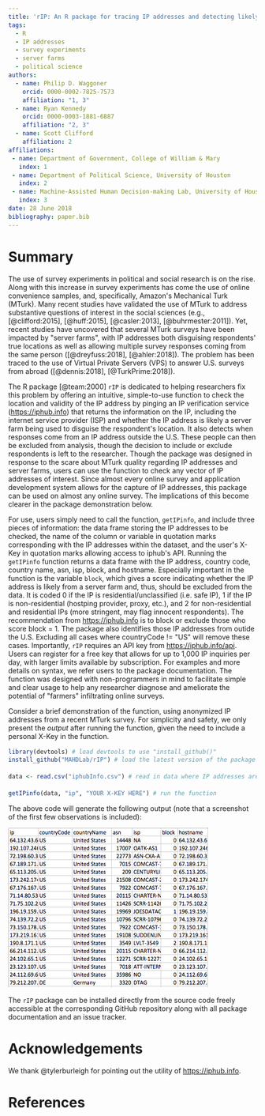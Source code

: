 ```yaml
---
title: 'rIP: An R package for tracing IP addresses and detecting likely responses from server farms'
tags:
  - R
  - IP addresses
  - survey experiments
  - server farms
  - political science
authors:
  - name: Philip D. Waggoner
    orcid: 0000-0002-7825-7573
    affiliation: "1, 3"
  - name: Ryan Kennedy
    orcid: 0000-0003-1881-6887
    affiliation: "2, 3"
  - name: Scott Clifford
    affiliation: 2
affiliations:
 - name: Department of Government, College of William & Mary
   index: 1
 - name: Department of Political Science, University of Houston
   index: 2
 - name: Machine-Assisted Human Decision-making Lab, University of Houston
   index: 3
date: 28 June 2018
bibliography: paper.bib
---
```


# Summary

The use of survey experiments in political and social research is on the rise. Along with this increase in survey experiments has come the use of online convenience samples, and, specifically, Amazon's Mechanical Turk (MTurk). Many recent studies have validated the use of MTurk to address substantive questions of interest in the social sciences (e.g., [@clifford:2015], [@huff:2015], [@casler:2013], [@buhrmester:2011]). Yet, recent studies have uncovered that several MTurk surveys have been impacted by "server farms", with IP addresses both disguising respondents' true locations as well as allowing multiple survey responses coming from the same person ([@dreyfuss:2018], [@ahler:2018]). The problem has been traced to the use of Virtual Private Servers (VPS) to answer U.S. surveys from abroad ([@dennis:2018], [@TurkPrime:2018]).

The R package [@team:2000] `rIP` is dedicated to helping researchers fix this problem by offering an intuitive, simple-to-use function to check the location and validity of the IP address by pinging an IP verification service (<https://iphub.info>) that returns the information on the IP, including the internet service provider (ISP) and whether the IP address is likely a server farm being used to disguise the respondent's location. It also detects when responses come from an IP address outside the U.S. These people can then be excluded from analysis, though the decision to include or exclude respondents is left to the researcher. Though the package was designed in response to the scare about MTurk quality regarding IP addresses and server farms, users can use the function to check any vector of IP addresses of interest. Since almost every online survey and application development system allows for the capture of IP addresses, this package can be used on almost any online survey. The implications of this become clearer in the package demonstration below.

For use, users simply need to call the function, `getIPinfo`, and include three pieces of information: the data frame storing the IP addresses to be checked, the name of the column or variable in quotation marks corresponding with the IP addresses within the dataset, and the user's X-Key in quotation marks allowing access to iphub's API. Running the `getIPinfo` function returns a data frame with the IP address, country code, country name, asn, isp, block, and hostname. Especially important in the function is the variable `block`, which gives a score indicating whether the IP address is likely from a server farm and, thus, should be excluded from the data. It is coded 0 if the IP is residential/unclassified (i.e. safe IP), 1 if the IP is non-residential (hostping provider, proxy, etc.), and 2 for non-residential and residential IPs (more stringent, may flag innocent respondents). The recommendation from <https://iphub.info> is to block or exclude those who score block = 1. The package also identifies those IP addresses from outide the U.S. Excluding all cases where countryCode != "US" will remove these cases. Importantly, `rIP` requires an API key from <https://iphub.info/api>. Users can register for a free key that allows for up to 1,000 IP inquiries per day, with larger limits available by subscription. For examples and more details on syntax, we refer users to the package documentation. The function was designed with non-programmers in mind to facilitate simple and clear usage to help any researcher diagnose and ameliorate the potential of "farmers" infiltrating online surveys. 

Consider a brief demonstration of the function, using anonymized IP addresses from a recent MTurk survey. For simplicity and safety, we only present the _output_ after running the function, given the need to include a personal X-Key in the function.

```R
library(devtools) # load devtools to use "install_github()"
install_github("MAHDLab/rIP") # load the latest version of the package

data <- read.csv("iphubInfo.csv") # read in data where IP addresses are stored

getIPinfo(data, "ip", "YOUR X-KEY HERE") # run the function
```

The above code will generate the following output (note that a screenshot of the first few observations is included):

![Sample Output from rIP.](output.png)

The `rIP` package can be installed directly from the source code freely accessible at the corresponding GitHub repository along with all package documentation and an issue tracker.

# Acknowledgements

We thank @tylerburleigh for pointing out the utility of <https://iphub.info>.

# References
